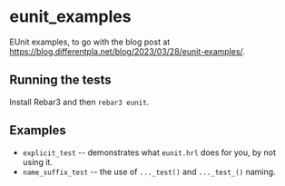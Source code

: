 # eunit_examples

EUnit examples, to go with the blog post at <https://blog.differentpla.net/blog/2023/03/28/eunit-examples/>.

## Running the tests

Install Rebar3 and then `rebar3 eunit`.

## Examples

- `explicit_test` -- demonstrates what `eunit.hrl` does for you, by not using it.
- `name_suffix_test` -- the use of `..._test()` and `..._test_()` naming.
